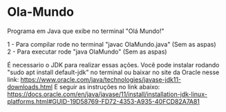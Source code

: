 # Ola-Mundo
Programa em Java que exibe no terminal "Olá Mundo!"

1 - Para compilar rode no terminal "javac OlaMundo.java" (Sem as aspas) <br />
2 - Para executar rode "java OlaMundo" (Sem as aspas)

É necessario o JDK para realizar essas ações. Você pode instalar rodando "sudo apt install default-jdk" no terminal ou baixar no site da Oracle nesse link:
https://www.oracle.com/java/technologies/javase-jdk11-downloads.html
E seguir as instruções no link abaixo:<br />
https://docs.oracle.com/en/java/javase/11/install/installation-jdk-linux-platforms.html#GUID-19D58769-FD72-4353-A935-40FCD82A7A81
